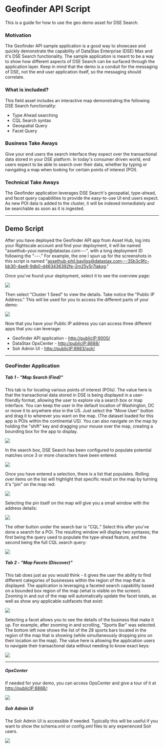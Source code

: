 Geofinder API Script
===================

This is a guide for how to use the geo demo asset for DSE Search.

### Motivation
The Geofinder API sample application is a good way to showcase and quickly demonstrate the capability of DataStax Enterprise (DSE) Max and it's DSE Search functionality. The sample application is meant to be a way to show how different aspects of DSE Search can be surfaced through the application layer. Keep in mind that the demo is a conduit for the messaging of DSE, not the end user application itself, so the messaging should correlate. 

### What is included?
This field asset includes an interactive map demonstrating the following DSE Search functionality:

* Type Ahead searching
* CQL Search syntax
* Geospatial Query
* Facet Query

### Business Take Aways
Give your end users the search interface they expect over the transactional data stored in your DSE platform. In today's consumer driven world, end users expect to be able to search over their data, whether by typing or navigating a map when looking for certain points of interest (POI).

### Technical Take Aways
The Geofinder application leverages DSE Search's geospatial, type-ahead, and facet query capabilities to provide the easy-to-use UI end users expect. As new POI data is added to the cluster, it will be indexed immediately and be searchable as soon as it is ingested.

---

## Demo Script
After you have deployed the Geofinder API app from Asset Hub, log into your Rightscale account and find your deployment, it will be named "assethub-*your.name*@datastax.com---", with a long deployment ID following the "---." For example, the one I spun up for the screenshots in this script is named "assethub-phil.bayliss@datastax.com---35b3c9fc-bb30-4ae8-9db0-d463436392fe-2m25y5r7lakxg."

Once you've found your deployment, select it to see the overview page:

![](./img/rightscale_cluster_overview.png)

Then select "Cluster 1 Seed" to view the details. Take notice the "Public IP Address." This will be used for you to access the different parts of your demo:

![](./img/rightscale_seed1_details.png)

Now that you have your Public IP address you can access three different apps that you can leverage:
* Geofinder API application - <http://publicIP:9000/>
* DataStax OpsCenter - <http://publicIP:8888/>
* Solr Admin UI - <http://publicIP:8983/solr/>

--- 


### GeoFinder Application
##### Tab 1 - "Map Search (Find)"
This tab is for locating various points of interest (POIs). The value here is that the transactional data stored in DSE is being displayed in a user-friendly format, allowing the user to explore via a search box or map interface. You can keep the user in the default location of Washington, DC or move it to anywhere else in the US. Just select the "Move User" button and drag it to wherever you want on the map. (The dataset loaded for this app is POIs within the continental US). You can also navigate on the map by holding the "shift" key and dragging your mouse over the map, creating a bounding box for the app to display.

![](./img/tab1_home.png)

In the search box, DSE Search has been configured to populate potential matches once 3 or more characters have been entered:

![](./img/tab1_type_ahead.png)

Once you have entered a selection, there is a list that populates. Rolling over items on the list will highlight that specific result on the map by turning it's "pin" on the map red:

![](./img/tab1_starbucks_detail.png)

Selecting the pin itself on the map will give you a small window with the address details:

![](./img/tab1_starbucks_pin_click.png)

The other button under the search bar is "CQL." Select this after you've done a search for a POI. The resulting window will display two syntaxes; the first being the query used to populate the type-ahead feature, and the second being the full CQL search query:

![](./img/tab1_CQL.png)

##### Tab 2 - "Map Facets (Discover)"
This tab does just as you would think - it gives the user the ability to find different categories of businesses within the region of the map that is displayed. The application is leveraging a faceted search capability based on a bounded box region of the map (what is visible on the screen). Zooming in and out of the map will automatically update the facet totals, as well as show any applicable subfacets that exist:

![](./img/tab2_facet_home.png)

Selecting a facet allows you to see the details of the business that make it up. For example, after zooming in and scrolling, "Sports Bar" was selected. The bottom left now shows the list of the 28 sports bars located in the region of the map that is showing (while simultaneously dropping pins on their location on the map). The value here is allowing the application users to navigate their transactional data without needing to know exact keys:

![](./img/tab2_facet_selection.png) 

-------

##### OpsCenter

If needed for your demo, you can access OpsCenter and give a tour of it at <http://publicIP:8888/>:

![](.img/opscenter.png)

##### Solr Admin UI

The Solr Admin UI is accessible if needed. Typically this will be useful if you want to show the schema.xml or config.xml files to any experienced Solr users.

![](./img/solr_admin_ui.png)



 
